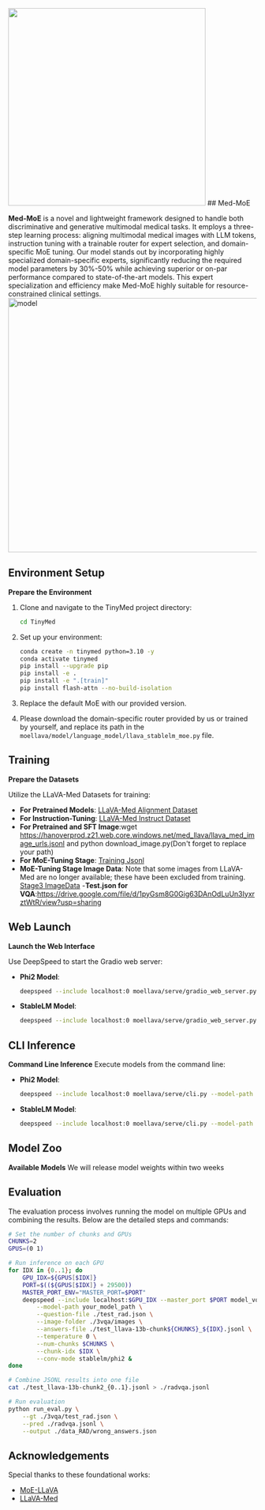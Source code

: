 <img src="https://github.com/jiangsongtao/TinyMed/assets/43131870/bd7a9801-f94f-485b-9186-8d83620d0bc2" width="400">
## Med-MoE

**Med-MoE** is a novel and lightweight framework designed to handle both discriminative and generative multimodal medical tasks. It employs a three-step learning process: aligning multimodal medical images with LLM tokens, instruction tuning with a trainable router for expert selection, and domain-specific MoE tuning. Our model stands out by incorporating highly specialized domain-specific experts, significantly reducing the required model parameters by 30%-50% while achieving superior or on-par performance compared to state-of-the-art models. This expert specialization and efficiency make Med-MoE highly suitable for resource-constrained clinical settings.
<img width="515" alt="model" src="https://github.com/jiangsongtao/TinyMed/assets/43131870/21a9246d-698f-492f-ab6f-351cf97b055c">


## Environment Setup

**Prepare the Environment**

1. Clone and navigate to the TinyMed project directory:
   ```bash
   cd TinyMed
   ```

2. Set up your environment:
   ```bash
   conda create -n tinymed python=3.10 -y
   conda activate tinymed
   pip install --upgrade pip
   pip install -e .
   pip install -e ".[train]"
   pip install flash-attn --no-build-isolation
   ```

3. Replace the default MoE with our provided version.

4. Please download the domain-specific router provided by us or trained by yourself, and replace its path in the `moellava/model/language_model/llava_stablelm_moe.py` file.

## Training

**Prepare the Datasets**

   Utilize the LLaVA-Med Datasets for training:
   - **For Pretrained Models**: [LLaVA-Med Alignment Dataset](https://drive.google.com/file/d/1cV_Y30VbMI9R9KcuBd_EiK738kDwcxxA/view?usp=sharing)
   - **For Instruction-Tuning**: [LLaVA-Med Instruct Dataset](https://drive.google.com/file/d/1Dzop-vqsSuieuXFOZHxbkHIfLR9lePa-/view?usp=drive_link)
   - **For Pretrained and SFT Image**:wget https://hanoverprod.z21.web.core.windows.net/med_llava/llava_med_image_urls.jsonl and python download_image.py(Don't forget to replace your path)
   - **For MoE-Tuning Stage**: [Training Jsonl](https://drive.google.com/file/d/1mf3lyW7CbfCowGC58gXsam-3dPwIenbJ/view?usp=sharing)
   - **MoE-Tuning Stage Image Data**: Note that some images from LLaVA-Med are no longer available; these have been excluded from training. [Stage3 ImageData](https://drive.google.com/file/d/1l9hnxa2Y3D8rhNLldtCQ0vGPhsiWH_Su/view?usp=sharing)
   -**Test.json for VQA**:https://drive.google.com/file/d/1pyGsm8G0Gig63DAnOdLuUn3IyxrztWtR/view?usp=sharing
## Web Launch

**Launch the Web Interface**

   Use DeepSpeed to start the Gradio web server:
   - **Phi2 Model**:
     ```bash
     deepspeed --include localhost:0 moellava/serve/gradio_web_server.py --model-path "./MedMoE-phi2"
     ```
   - **StableLM Model**:
     ```bash
     deepspeed --include localhost:0 moellava/serve/gradio_web_server.py --model-path "./MedMoE-stablelm-1.6b"
     ```

## CLI Inference

 **Command Line Inference**
   Execute models from the command line:
   - **Phi2 Model**:
     ```bash
     deepspeed --include localhost:0 moellava/serve/cli.py --model-path "./MedMoE-phi2" --image-file "image.jpg"
     ```
   - **StableLM Model**:
     ```bash
     deepspeed --include localhost:0 moellava/serve/cli.py --model-path "./MedMoE-stablelm-1.6b" --image-file "image.jpg"
     ```

## Model Zoo

**Available Models**
   We will release model weights within two weeks


## Evaluation

The evaluation process involves running the model on multiple GPUs and combining the results. Below are the detailed steps and commands:

```bash
# Set the number of chunks and GPUs
CHUNKS=2
GPUS=(0 1)

# Run inference on each GPU
for IDX in {0..1}; do
    GPU_IDX=${GPUS[$IDX]}
    PORT=$((${GPUS[$IDX]} + 29500))
    MASTER_PORT_ENV="MASTER_PORT=$PORT"
    deepspeed --include localhost:$GPU_IDX --master_port $PORT model_vqa_med.py \
        --model-path your_model_path \
        --question-file ./test_rad.json \
        --image-folder ./3vqa/images \
        --answers-file ./test_llava-13b-chunk${CHUNKS}_${IDX}.jsonl \
        --temperature 0 \
        --num-chunks $CHUNKS \
        --chunk-idx $IDX \
        --conv-mode stablelm/phi2 &
done

# Combine JSONL results into one file
cat ./test_llava-13b-chunk2_{0..1}.jsonl > ./radvqa.jsonl

# Run evaluation
python run_eval.py \
    --gt ./3vqa/test_rad.json \
    --pred ./radvqa.jsonl \
    --output ./data_RAD/wrong_answers.json
```

## Acknowledgements

Special thanks to these foundational works:
- [MoE-LLaVA](https://github.com/PKU-YuanGroup/MoE-LLaVA)
- [LLaVA-Med](https://github.com/microsoft/LLaVA-Med)
```
